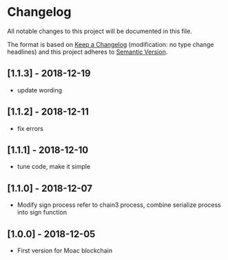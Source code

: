 # Changelog
All notable changes to this project will be documented in this file.

The format is based on [Keep a Changelog](http://keepachangelog.com/en/1.0.0/) 
(modification: no type change headlines) and this project adheres to 
[Semantic Version](http://semver.org/spec/v2.0.0.html).

## [1.1.3] - 2018-12-19
- update wording

## [1.1.2] - 2018-12-11
- fix errors

## [1.1.1] - 2018-12-10
- tune code, make it simple

## [1.1.0] - 2018-12-07
- Modify sign process refer to chain3 process, combine serialize process into sign function

## [1.0.0] - 2018-12-05
- First version for Moac blockchain
